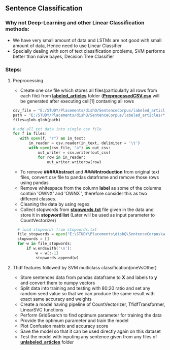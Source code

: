 ## Sentence Classification

### Why not Deep-Learning and other Linear Classification methods: 
* We have very small amount of data and LSTMs are not good with small amount of data, Hence need to use Linear Classifier
* Specially dealing with sort of text classification problems, SVM performs better than naïve bayes, Decision Tree Classifier

### Steps:
1. Preprocessing 
    * Create one csv file which stores all files(particularly all rows from each file) from **[labeled_articles](https://github.com/varadbhogayata/Sentence-Classification/tree/master/SentenceCorpus/labeled_articles)** folder ([__PreprocessedCSV.csv__](https://github.com/varadbhogayata/Sentence-Classification/blob/master/preprocessedCSV.csv) will be generated after executing cell[1] contaning all rows
    ```python
   csv_file = "E:/STUDY/Placements/dishQ/SentenceCorpus/labeled_articles/preprocessedCSV.csv"  
   path = "E:/STUDY/Placements/dishQ/SentenceCorpus/labeled_articles/*.txt"    # path of all txt files
   files=glob.glob(path)  

   # add all txt data into single csv file
   for f in files:
       with open(f, "r") as in_text:
           in_reader = csv.reader(in_text, delimiter = '\t')
           with open(csv_file, "a") as out_csv:
               out_writer = csv.writer(out_csv)
               for row in in_reader:
                   out_writer.writerow(row)
    ```
    * To remove __####Abstract__ and __####Introduction__ from original text files, convert csv file to pandas dataframe and remove those rows using pandas
    * Remove whitespace from the column **label** as some of the columns contain 'OWNX' and 'OWNX ', therefore consider this as two different classes.
    * Cleaning the data by using regex 
    * Collect stopwords from [__stopwords.txt__](https://github.com/varadbhogayata/Sentence-Classification/blob/master/SentenceCorpus/word_lists/stopwords.txt) file given in the data and store it in **stopword list** (Later will be used as input parameter to CountVectorizer)
    ```python
      # load stopwords from stopwords.txt
      file_stopwords = open("E:\STUDY\Placements\dishQ\SentenceCorpus\word_lists/stopwords.txt","r")
      stopwords = []
      for w in file_stopwords:
          if w.endswith('\n'):
              w = w[:-1]
              stopwords.append(w)
    ```
    
2. Tfidf features followed by SVM multiclass classification(oneVsOther)
    * Store sentences data from pandas dataframe to __X__ and labels to __y__ and convert them to numpy vectors
    * Split data into training and testing with 80:20 ratio and set any random seed value so that we can produce the same result with exact same accuracy and weights
    * Create a model having pipeline of CountVectorizer, TfidfTransformer, LinearSVC functions
    * Perform GridSearch to find optimum parameter for training the data
    * Provide the optimum parameter and train the model 
    * Plot Confusion matrix and accuracy score
    * Save the model so that it can be used directly again on this dataset
    * Test the model with inputing any sentence given from any files of [__unlabeled_articles__](https://github.com/varadbhogayata/Sentence-Classification/tree/master/SentenceCorpus/unlabeled_articles) folder 
    ```python
    
    ```

